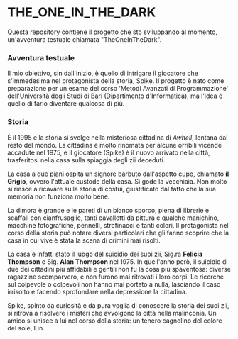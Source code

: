 # THE_ONE_IN_THE_DARK
Questa repository contiene il progetto che sto sviluppando al momento, un'avventura testuale chiamata "TheOneInTheDark".

### Avventura testuale 
Il mio obiettivo, sin dall'inizio, è quello di intrigare il giocatore che s'immedesima nel protagonista della storia, Spike. Il progetto è nato come preparazione per un esame del corso 'Metodi Avanzati di Programmazione' dell'Università degli Studi di Bari (Dipartimento d'Informatica), ma l'idea è quello di farlo diventare qualcosa di più.

### Storia
È il 1995 e la storia si svolge nella misteriosa cittadina di _Awhell_, lontana dal resto del mondo. La cittadina è molto rinomata per alcune orribili vicende accadute nel 1975, e il giocatore (Spike) è il nuovo arrivato nella città, trasferitosi nella casa sulla spiaggia degli zii deceduti.

La casa a due piani ospita un signore barbuto dall'aspetto cupo, chiamato **il Grigio**, ovvero l'attuale custode della casa. Si gode la vecchiaia. Non molto si riesce a ricavare sulla storia di costui, giustificato dal fatto che la sua memoria non funziona molto bene.

La dimora è grande e le pareti di un bianco sporco, piena di librerie e scaffali con cianfrusaglie, tanti cavalletti da pittura e qualche manichino, macchine fotografiche, pennelli, strofinacci e tanti colori. Il protagonista nel corso della storia può notare diversi particolari che gli fanno scoprire che la casa in cui vive è stata la scena di crimini mai risolti.

La casa è infatti stato il luogo del suicidio dei suoi zii, Sig.ra **Felicia Thompson** e Sig. **Alan Thompson** nel 1975. In quell'anno però, il suicidio di due dei cittadini più affidabili e gentili non fu la cosa più spaventosa: diverse ragazzine scomparvero, e non furono mai ritrovati i loro corpi. Le ricerche sul colpevole o colpevoli non hanno mai portato a nulla, lasciando il caso irrisolto e facendo sprofondare nella depressione la cittadina.

Spike, spinto da curiosità e da pura voglia di conoscere la storia dei suoi zii, si ritrova a risolvere i misteri che avvolgono la città nella malinconia. Un amico si unisce a lui nel corso della storia: un tenero cagnolino del colore del sole, Ein.


